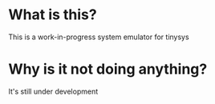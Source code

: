 # What is this?

This is a work-in-progress system emulator for tinysys

# Why is it not doing anything?

It's still under development
